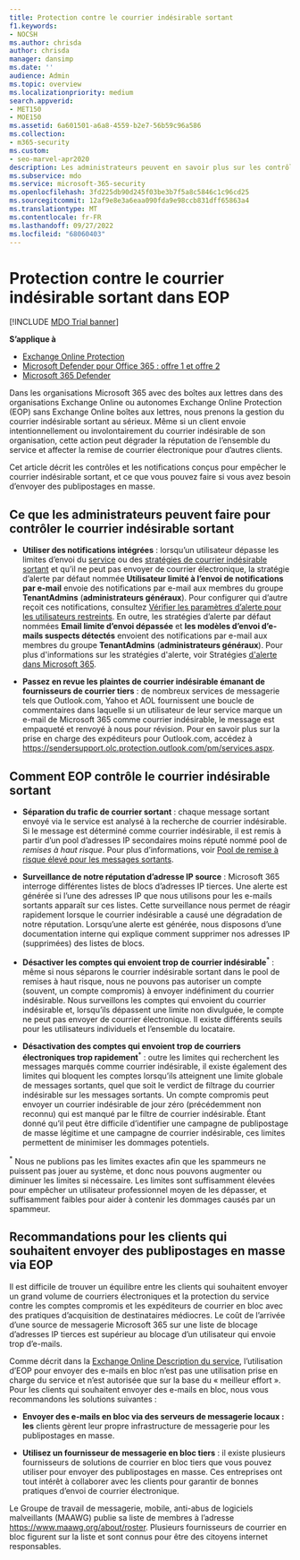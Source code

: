 ```yaml
---
title: Protection contre le courrier indésirable sortant
f1.keywords:
- NOCSH
ms.author: chrisda
author: chrisda
manager: dansimp
ms.date: ''
audience: Admin
ms.topic: overview
ms.localizationpriority: medium
search.appverid:
- MET150
- MOE150
ms.assetid: 6a601501-a6a8-4559-b2e7-56b59c96a586
ms.collection:
- m365-security
ms.custom:
- seo-marvel-apr2020
description: Les administrateurs peuvent en savoir plus sur les contrôles de courrier indésirable sortant dans Exchange Online Protection (EOP) et sur ce qu’il faut faire si vous avez besoin d’envoyer des messages électroniques en masse.
ms.subservice: mdo
ms.service: microsoft-365-security
ms.openlocfilehash: 3fd225db90d245f03be3b7f5a8c5846c1c96cd25
ms.sourcegitcommit: 12af9e8e3a6eaa090fda9e98ccb831dff65863a4
ms.translationtype: MT
ms.contentlocale: fr-FR
ms.lasthandoff: 09/27/2022
ms.locfileid: "68060403"
---
```

# <a name="outbound-spam-protection-in-eop"></a>Protection contre le courrier indésirable sortant dans EOP

[!INCLUDE [MDO Trial banner](../includes/mdo-trial-banner.md)]

**S’applique à**
- [Exchange Online Protection](exchange-online-protection-overview.md)
- [Microsoft Defender pour Office 365 : offre 1 et offre 2](defender-for-office-365.md)
- [Microsoft 365 Defender](../defender/microsoft-365-defender.md)

Dans les organisations Microsoft 365 avec des boîtes aux lettres dans des organisations Exchange Online ou autonomes Exchange Online Protection (EOP) sans Exchange Online boîtes aux lettres, nous prenons la gestion du courrier indésirable sortant au sérieux. Même si un client envoie intentionnellement ou involontairement du courrier indésirable de son organisation, cette action peut dégrader la réputation de l’ensemble du service et affecter la remise de courrier électronique pour d’autres clients.

Cet article décrit les contrôles et les notifications conçus pour empêcher le courrier indésirable sortant, et ce que vous pouvez faire si vous avez besoin d’envoyer des publipostages en masse.

## <a name="what-admins-can-do-to-control-outbound-spam"></a>Ce que les administrateurs peuvent faire pour contrôler le courrier indésirable sortant

- **Utiliser des notifications intégrées** : lorsqu’un utilisateur dépasse les limites d’envoi du [service](/office365/servicedescriptions/exchange-online-service-description/exchange-online-limits#sending-limits-across-office-365-options) ou des [stratégies de courrier indésirable sortant](configure-the-outbound-spam-policy.md) et qu’il ne peut pas envoyer de courrier électronique, la stratégie d’alerte par défaut nommée **Utilisateur limité à l’envoi de notifications par e-mail** envoie des notifications par e-mail aux membres du groupe **TenantAdmins** (**administrateurs généraux**). Pour configurer qui d’autre reçoit ces notifications, consultez [Vérifier les paramètres d’alerte pour les utilisateurs restreints](removing-user-from-restricted-users-portal-after-spam.md#verify-the-alert-settings-for-restricted-users). En outre, les stratégies d’alerte par défaut nommées **Email limite d’envoi dépassée** et **les modèles d’envoi d’e-mails suspects détectés** envoient des notifications par e-mail aux membres du groupe **TenantAdmins** (**administrateurs généraux**). Pour plus d'informations sur les stratégies d'alerte, voir Stratégies [d'alerte dans Microsoft 365](../../compliance/alert-policies.md).

- **Passez en revue les plaintes de courrier indésirable émanant de fournisseurs de courrier tiers** : de nombreux services de messagerie tels que Outlook.com, Yahoo et AOL fournissent une boucle de commentaires dans laquelle si un utilisateur de leur service marque un e-mail de Microsoft 365 comme courrier indésirable, le message est empaqueté et renvoyé à nous pour révision. Pour en savoir plus sur la prise en charge des expéditeurs pour Outlook.com, accédez à <https://sendersupport.olc.protection.outlook.com/pm/services.aspx>.

## <a name="how-eop-controls-outbound-spam"></a>Comment EOP contrôle le courrier indésirable sortant

- **Séparation du trafic de courrier sortant** : chaque message sortant envoyé via le service est analysé à la recherche de courrier indésirable. Si le message est déterminé comme courrier indésirable, il est remis à partir d’un pool d’adresses IP secondaires moins réputé nommé pool de _remises à haut risque_. Pour plus d’informations, voir [Pool de remise à risque élevé pour les messages sortants](high-risk-delivery-pool-for-outbound-messages.md).

- **Surveillance de notre réputation d’adresse IP source** : Microsoft 365 interroge différentes listes de blocs d’adresses IP tierces. Une alerte est générée si l’une des adresses IP que nous utilisons pour les e-mails sortants apparaît sur ces listes. Cette surveillance nous permet de réagir rapidement lorsque le courrier indésirable a causé une dégradation de notre réputation. Lorsqu’une alerte est générée, nous disposons d’une documentation interne qui explique comment supprimer nos adresses IP (supprimées) des listes de blocs.

- **Désactiver les comptes qui envoient trop de courrier indésirable**<sup>\*</sup> : même si nous séparons le courrier indésirable sortant dans le pool de remises à haut risque, nous ne pouvons pas autoriser un compte (souvent, un compte compromis) à envoyer indéfiniment du courrier indésirable. Nous surveillons les comptes qui envoient du courrier indésirable et, lorsqu’ils dépassent une limite non divulguée, le compte ne peut pas envoyer de courrier électronique. Il existe différents seuils pour les utilisateurs individuels et l’ensemble du locataire.

- **Désactivation des comptes qui envoient trop de courriers électroniques trop rapidement**<sup>\*</sup> : outre les limites qui recherchent les messages marqués comme courrier indésirable, il existe également des limites qui bloquent les comptes lorsqu’ils atteignent une limite globale de messages sortants, quel que soit le verdict de filtrage du courrier indésirable sur les messages sortants. Un compte compromis peut envoyer un courrier indésirable de jour zéro (précédemment non reconnu) qui est manqué par le filtre de courrier indésirable. Étant donné qu’il peut être difficile d’identifier une campagne de publipostage de masse légitime et une campagne de courrier indésirable, ces limites permettent de minimiser les dommages potentiels.

<sup>\*</sup> Nous ne publions pas les limites exactes afin que les spammeurs ne puissent pas jouer au système, et donc nous pouvons augmenter ou diminuer les limites si nécessaire. Les limites sont suffisamment élevées pour empêcher un utilisateur professionnel moyen de les dépasser, et suffisamment faibles pour aider à contenir les dommages causés par un spammeur.

## <a name="recommendations-for-customers-who-want-to-send-mass-mailings-through-eop"></a>Recommandations pour les clients qui souhaitent envoyer des publipostages en masse via EOP

Il est difficile de trouver un équilibre entre les clients qui souhaitent envoyer un grand volume de courriers électroniques et la protection du service contre les comptes compromis et les expéditeurs de courrier en bloc avec des pratiques d’acquisition de destinataires médiocres. Le coût de l’arrivée d’une source de messagerie Microsoft 365 sur une liste de blocage d’adresses IP tierces est supérieur au blocage d’un utilisateur qui envoie trop d’e-mails.

Comme décrit dans la [Exchange Online Description du service](/office365/servicedescriptions/exchange-online-service-description/exchange-online-limits), l’utilisation d’EOP pour envoyer des e-mails en bloc n’est pas une utilisation prise en charge du service et n’est autorisée que sur la base du « meilleur effort ». Pour les clients qui souhaitent envoyer des e-mails en bloc, nous vous recommandons les solutions suivantes :

- **Envoyer des e-mails en bloc via des serveurs de messagerie locaux : les** clients gèrent leur propre infrastructure de messagerie pour les publipostages en masse.

- **Utilisez un fournisseur de messagerie en bloc tiers** : il existe plusieurs fournisseurs de solutions de courrier en bloc tiers que vous pouvez utiliser pour envoyer des publipostages en masse. Ces entreprises ont tout intérêt à collaborer avec les clients pour garantir de bonnes pratiques d’envoi de courrier électronique.

Le Groupe de travail de messagerie, mobile, anti-abus de logiciels malveillants (MAAWG) publie sa liste de membres à l’adresse <https://www.maawg.org/about/roster>. Plusieurs fournisseurs de courrier en bloc figurent sur la liste et sont connus pour être des citoyens internet responsables.
